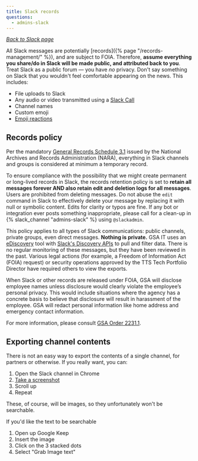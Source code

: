 ```yaml
---
title: Slack records
questions:
  - admins-slack
---
```


[_Back to Slack page_](../)

All Slack messages are potentially [records]({% page "/records-management/" %}),
and are subject to FOIA. Therefore, **assume everything you share/do in Slack
will be made public, and attributed back to you**. Treat Slack as a public forum
— you have _no_ privacy. Don't say something on Slack that you wouldn't feel
comfortable appearing on the news. This includes:

- File uploads to Slack
- Any audio or video transmitted using a
  [Slack Call](https://slack.com/help/articles/115003498363-Slack-calls--the-basics)
- Channel names
- Custom emoji
- [Emoji reactions](https://slack.com/help/articles/206870317-Use-emoji-reactions)

## Records policy

Per the mandatory
[General Records Schedule 3.1](https://www.archives.gov/records-mgmt/memos/ac33-2014.html)
issued by the National Archives and Records Administration (NARA), everything in
Slack channels and groups is considered at minimum a temporary record.

To ensure compliance with the possibility that we might create permanent or
long-lived records in Slack, the records retention policy is set to **retain all
messages forever AND also retain edit and deletion logs for all messages**.
Users are prohibited from deleting messages. Do not abuse the `edit` command in
Slack to effectively delete your message by replacing it with null or symbolic
content. Edits for clarity or typos are fine. If any bot or integration ever
posts something inappropriate, please call for a clean-up in
{% slack_channel "admins-slack" %} using `@slackadmin`.

This policy applies to all types of Slack communications: public channels,
private groups, even direct messages. **Nothing is private.** GSA IT uses an
[eDiscovery](https://en.wikipedia.org/wiki/Electronic_discovery) tool with
[Slack's Discovery APIs](https://slack.com/help/articles/360002079527-A-guide-to-Slacks-Discovery-APIs)
to pull and filter data. There is no regular monitoring of these messages, but
they have been reviewed in the past. Various legal actions (for example, a
Freedom of Information Act (FOIA) request) or security operations approved by
the TTS Tech Portfolio Director have required others to view the exports.

When Slack or other records are released under FOIA, GSA will disclose employee
names unless disclosure would clearly violate the employee’s personal privacy. 
This would include situations where the agency has a concrete basis to believe 
that disclosure will result in harassment of the employee. GSA will redact 
personal information like home address and emergency contact information.

For more information, please consult 
[GSA Order 2231.1](https://www.gsa.gov/reference/gsa-privacy-program/privacy-instructional-letters-and-directives).

## Exporting channel contents

There is not an easy way to export the contents of a single channel, for
partners or otherwise. If you really want, you can:

1. Open the Slack channel in Chrome
1. [Take a screenshot](https://zapier.com/blog/full-page-screenshots-in-chrome/)
1. Scroll up
1. Repeat

These, of course, will be images, so they unfortunately won't be searchable.

If you'd like the text to be searchable

1. Open up Google Keep
1. Insert the image
1. Click on the 3 stacked dots
1. Select "Grab Image text"
